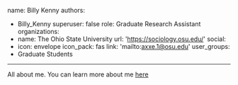 name: Billy Kenny
authors: 
- Billy_Kenny
superuser: false
role: Graduate Research Assistant
organizations: 
- name: The Ohio State University
  url: 'https://sociology.osu.edu/'
social: 
- icon: envelope
  icon_pack: fas
  link: 'mailto:axxe.1@osu.edu'
user_groups: 
- Graduate Students
---

All about me.
You can learn more about me [here](https://axxe.netlify.com/)